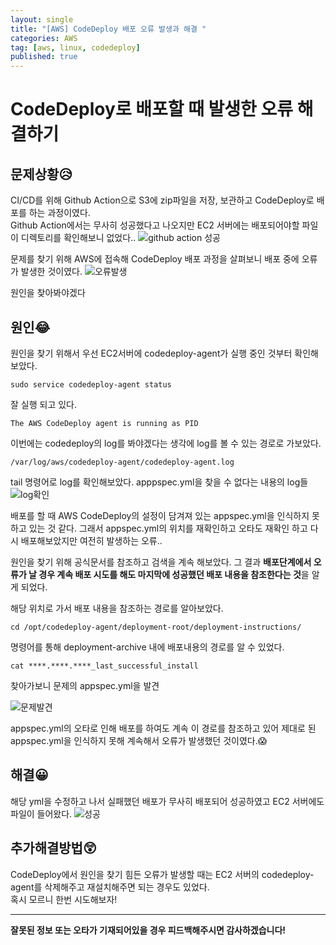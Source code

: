 ```yaml
---
layout: single
title: "[AWS] CodeDeploy 배포 오류 발생과 해결 "
categories: AWS
tag: [aws, linux, codedeploy]
published: true
---
```


# CodeDeploy로 배포할 때 발생한 오류 해결하기

## 문제상황😥

CI/CD를 위해 Github Action으로 S3에 zip파일을 저장, 보관하고 CodeDeploy로 배포를 하는 과정이였다.  
Github Action에서는 무사히 성공했다고 나오지만 EC2 서버에는 배포되어야할 파일이 디렉토리를 확인해보니 없었다..
![github action 성공](https://user-images.githubusercontent.com/77107216/194933624-a4e89b04-04df-4bb2-a383-94df958c1726.png)

문제를 찾기 위해 AWS에 접속해 CodeDeploy 배포 과정을 살펴보니 배포 중에 오류가 발생한 것이였다.
![오류발생](https://user-images.githubusercontent.com/77107216/194933621-5647842b-c26c-47df-88eb-84f9c09d837e.png)

원인을 찾아봐야겠다

## 원인😂

원인을 찾기 위해서 우선 EC2서버에 codedeploy-agent가 실행 중인 것부터 확인해보았다.

```linux
sudo service codedeploy-agent status
```

잘 실행 되고 있다.

```linux
The AWS CodeDeploy agent is running as PID
```

이번에는 codedeploy의 log를 봐야겠다는 생각에 log를 볼 수 있는 경로로 가보았다.

```linux
/var/log/aws/codedeploy-agent/codedeploy-agent.log
```

tail 명령어로 log를 확인해보았다.
apppspec.yml을 찾을 수 없다는 내용의 log들
![log확인](https://user-images.githubusercontent.com/77107216/194933627-9c053147-577f-4ee3-8322-efb1dcda3557.png)

배포를 할 때 AWS CodeDeploy의 설정이 담겨져 있는 appspec.yml을 인식하지 못하고 있는 것 같다. 그래서 appspec.yml의 위치를 재확인하고 오타도 재확인 하고 다시 배포해보았지만 여전히 발생하는 오류..

원인을 찾기 위해 공식문서를 참조하고 검색을 계속 해보았다.
그 결과 **배포단계에서 오류가 날 경우 계속 배포 시도를 해도 마지막에 성공했던 배포 내용을 참조한다는 것**을 알게 되었다.

해당 위치로 가서 배포 내용을 참조하는 경로를 알아보았다.

```linux
cd /opt/codedeploy-agent/deployment-root/deployment-instructions/
```

명령어를 통해 deployment-archive 내에 배포내용의 경로를 알 수 있었다.

```linux
cat ****.****.****_last_successful_install
```

찾아가보니 문제의 appspec.yml을 발견

![문제발견](https://user-images.githubusercontent.com/77107216/194933629-3e6d74bb-3710-49ef-bdd1-7f15ed0020dc.png)

appspec.yml의 오타로 인해 배포를 하여도 계속 이 경로를 참조하고 있어 제대로 된 appspec.yml을 인식하지 못해 계속해서 오류가 발생했던 것이였다.😱

## 해결😀

해당 yml을 수정하고 나서 실패했던 배포가 무사히 배포되어 성공하였고 EC2 서버에도 파일이 들어왔다.
![성공](https://user-images.githubusercontent.com/77107216/194933630-0ea93b38-44af-4254-8818-b1bf8dc7d9d7.png)

## 추가해결방법😲

CodeDeploy에서 원인을 찾기 힘든 오류가 발생할 때는 EC2 서버의 codedeploy-agent를 삭제해주고 재설치해주면 되는 경우도 있었다.  
혹시 모르니 한번 시도해보자!

---

**잘못된 정보 또는 오타가 기재되어있을 경우 피드백해주시면 감사하겠습니다!**
